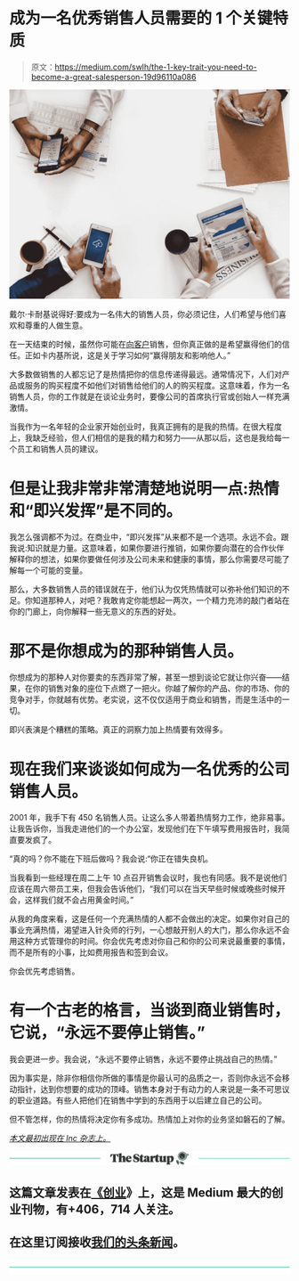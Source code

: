# 成为一名优秀销售人员需要的 1 个关键特质

> 原文：<https://medium.com/swlh/the-1-key-trait-you-need-to-become-a-great-salesperson-19d96110a086>

![](img/089a24ab2f43c5da58fb93435296b8e8.png)

戴尔·卡耐基说得好:要成为一名伟大的销售人员，你必须记住，人们希望与他们喜欢和尊重的人做生意。

在一天结束的时候，虽然你可能在[向客户](https://www.inc.com/bill-green/do-you-make-these-3-mistakes-if-so-your-company-has-bad-customer-service.html)销售，但你真正做的是希望赢得他们的信任。正如卡内基所说，这是关于学习如何“赢得朋友和影响他人。”

大多数做销售的人都忘记了是热情把你的信息传递得最远。通常情况下，人们对产品或服务的购买程度不如他们对销售给他们的人的购买程度。这意味着，作为一名销售人员，你的工作就是在谈论业务时，要像公司的首席执行官或创始人一样充满激情。

当我作为一名年轻的企业家开始创业时，我真正拥有的是我的热情。在很大程度上，我缺乏经验，但人们相信的是我的精力和努力——从那以后，这也是我给每一个员工和销售人员的建议。

# 但是让我非常非常清楚地说明一点:热情和“即兴发挥”是不同的。

我怎么强调都不为过。在商业中，“即兴发挥”从来都不是一个选项。永远不会。跟我说:知识就是力量。这意味着，如果你要进行推销，如果你要向潜在的合作伙伴解释你的想法，如果你要做任何涉及公司未来和健康的事情，那么你需要尽可能了解每一个可能的变量。

那么，大多数销售人员的错误就在于，他们认为仅凭热情就可以弥补他们知识的不足。你知道那种人，对吧？我敢肯定你能想起一两次，一个精力充沛的敲门者站在你的门廊上，向你解释一些无意义的东西的好处。

# 那不是你想成为的那种销售人员。

你想成为的那种人对你要卖的东西非常了解，甚至一想到谈论它就让你兴奋——结果，在你的销售对象的座位下点燃了一把火。你越了解你的产品、你的市场、你的竞争对手，你就越有优势。老实说，这不仅仅适用于商业和销售，而是生活中的一切。

即兴表演是个糟糕的策略。真正的洞察力加上热情要有效得多。

# 现在我们来谈谈如何成为一名优秀的公司销售人员。

2001 年，我手下有 450 名销售人员。让这么多人带着热情努力工作，绝非易事。让我告诉你，当我走进他们的一个办公室，发现他们在下午填写费用报告时，我简直要发疯了。

“真的吗？你不能在下班后做吗？我会说:“你正在错失良机。

当我看到一些经理在周二上午 10 点召开销售会议时，我也有同感。我不是说他们应该在周六带员工来，但我会告诉他们，“我们可以在当天早些时候或晚些时候开会，这样我们就不会占用黄金时间。”

从我的角度来看，这是任何一个充满热情的人都不会做出的决定。如果你对自己的事业充满热情，渴望进入针灸师的行列，一心想敲开别人的大门，那么你永远不会用这种方式管理你的时间。你会优先考虑对你自己和你的公司来说最重要的事情，而不是所有的小事，比如费用报告和签到会议。

你会优先考虑销售。

# 有一个古老的格言，当谈到商业销售时，它说，“永远不要停止销售。”

我会更进一步。我会说，“永远不要停止销售，永远不要停止挑战自己的热情。”

因为事实是，除非你相信你所做的事情是你最认可的品质之一，否则你永远不会移动指针，达到你想要的成功的顶峰。销售本身对于有动力的人来说是一条不可思议的职业道路。有些人把他们在销售中学到的东西用于以后建立自己的公司。

但不管怎样，你的热情将决定你有多成功。热情加上对你的业务坚如磐石的了解。

[*本文最初出现在 Inc 杂志上。*](https://www.inc.com/bill-green/how-do-you-become-a-great-salesperson-most-people-forget-to-do-this-1-thing.html)

[![](img/308a8d84fb9b2fab43d66c117fcc4bb4.png)](https://medium.com/swlh)

## 这篇文章发表在[《创业](https://medium.com/swlh)》上，这是 Medium 最大的创业刊物，有+406，714 人关注。

## 在这里订阅接收[我们的头条新闻](http://growthsupply.com/the-startup-newsletter/)。

[![](img/b0164736ea17a63403e660de5dedf91a.png)](https://medium.com/swlh)